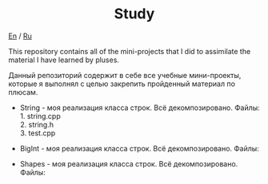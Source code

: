 <h1 align="center">Study</h1>
<p><a href="#en">En</a> / <a href="#ru">Ru</a></p>

<p><a name="#en">This repository contains all of the mini-projects that I did to assimilate the material I have learned by pluses.</a></p>
<p></p>

<p><a name="#ru">Данный репозиторий содержит в себе все учебные мини-проекты, которые я выполнял с целью закрепить пройденный материал по плюсам.</a></p>

<ul>
  <li><p>String - моя реализация класса строк. Всё декомпозировано. Файлы:<br>1. string.cpp<br>2. string.h<br>3. test.cpp</p></li>
  
  <li><p>BigInt - моя реализация класса строк. Всё декомпозировано. Файлы:</p></li>
  <li><p>Shapes - моя реализация класса строк. Всё декомпозировано. Файлы:</p></li>
</ul>
